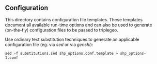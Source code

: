 ## Configuration

This directory contains configuration file templates.
These templates document all available run-time options and can also be used to generate 
(on-the-fly) configuration files to be passed to triplegeo.

Use ordinary text substitution techniques to generate an applicable configuration file 
(eg. via _sed_ or via _genshi_):

    sed -f substitutions.sed shp_options.conf.template > shp_options-1.conf



